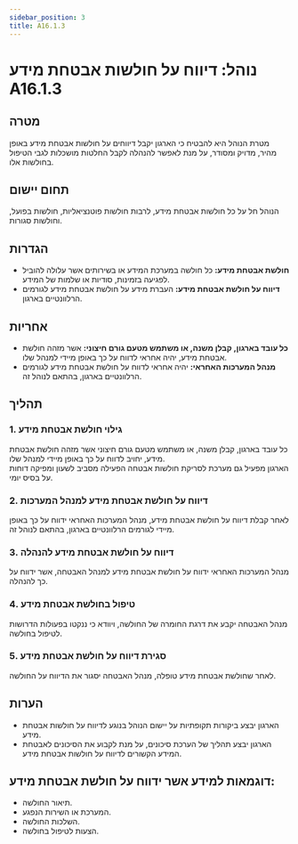 ```yaml
---
sidebar_position: 3
title: A16.1.3
---
```


# נוהל: דיווח על חולשות אבטחת מידע A16.1.3

## מטרה
מטרת הנוהל היא להבטיח כי הארגון יקבל דיווחים על חולשות אבטחת מידע באופן מהיר, מדויק ומסודר, על מנת לאפשר להנהלה לקבל החלטות מושכלות לגבי הטיפול בחולשות אלו.

## תחום יישום
הנוהל חל על כל חולשות אבטחת מידע, לרבות חולשות פוטנציאליות, חולשות בפועל, וחולשות סגורות.

## הגדרות
- **חולשת אבטחת מידע:** כל חולשה במערכת המידע או בשירותים אשר עלולה להוביל לפגיעה בזמינות, סודיות או שלמות של המידע.
- **דיווח על חולשת אבטחת מידע:** העברת מידע על חולשת אבטחת מידע לגורמים הרלוונטיים בארגון.

## אחריות
- **כל עובד בארגון, קבלן משנה, או משתמש מטעם גורם חיצוני:** אשר מזהה חולשת אבטחת מידע, יהיה אחראי לדווח על כך באופן מיידי למנהל שלו.
- **מנהל המערכות האחראי:** יהיה אחראי לדווח על חולשת אבטחת מידע לגורמים הרלוונטיים בארגון, בהתאם לנוהל זה.

## תהליך
### 1. גילוי חולשת אבטחת מידע
כל עובד בארגון, קבלן משנה, או משתמש מטעם גורם חיצוני אשר מזהה חולשת אבטחת מידע, יחויב לדווח על כך באופן מיידי למנהל שלו.  
הארגון מפעיל גם מערכת לסריקת חולשות אבטחה הפעילה מסביב לשעון ומפיקה דוחות על בסיס יומי.

### 2. דיווח על חולשת אבטחת מידע למנהל המערכות
לאחר קבלת דיווח על חולשת אבטחת מידע, מנהל המערכות האחראי ידווח על כך באופן מיידי לגורמים הרלוונטיים בארגון, בהתאם לנוהל זה.

### 3. דיווח על חולשת אבטחת מידע להנהלה
מנהל המערכות האחראי ידווח על חולשת אבטחת מידע למנהל האבטחה, אשר ידווח על כך להנהלה.

### 4. טיפול בחולשת אבטחת מידע
מנהל האבטחה יקבע את דרגת החומרה של החולשה, ויוודא כי ננקטו בפעולות הדרושות לטיפול בחולשה.

### 5. סגירת דיווח על חולשת אבטחת מידע
לאחר שחולשת אבטחת מידע טופלה, מנהל האבטחה יסגור את הדיווח על החולשה.

## הערות
- הארגון יבצע ביקורות תקופתיות על יישום הנוהל בנוגע לדיווח על חולשות אבטחת מידע.
- הארגון יבצע תהליך של הערכת סיכונים, על מנת לקבוע את הסיכונים לאבטחת המידע הקשורים לדיווח על חולשות אבטחת מידע.

## דוגמאות למידע אשר ידווח על חולשת אבטחת מידע:
- תיאור החולשה.
- המערכת או השירות הנפגע.
- השלכות החולשה.
- הצעות לטיפול בחולשה.